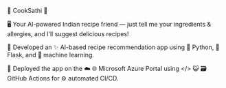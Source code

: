 🍔 CookSathi 🍔

🖥️ Your AI-powered Indian recipe friend — just tell me your ingredients & allergies, and I'll suggest delicious recipes!

🔸	Developed an ✨ AI-based recipe recommendation app using 🐍 Python, 🧪 Flask, and 🧰 machine learning.

🔸	Deployed the app on the ☁️ 🌐 Microsoft Azure Portal using </> 😺 🗃️ GitHub Actions for ⚙️ automated CI/CD.
